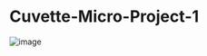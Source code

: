 # Cuvette-Micro-Project-1


![image](https://github.com/user-attachments/assets/e9aa6f92-74e3-4b94-b4f1-c85bab2835b8)

